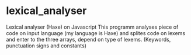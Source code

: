 # lexical_analyser
Lexical analyser (Haxe) on Javascript
This programm analyses piece of code on input language (my language is Haxe) and splites code on lexems and enter to the three arrays, depend on type of lexems.
(Keywords, punctuation signs and constants)
